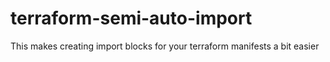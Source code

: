 # terraform-semi-auto-import
This makes creating import blocks for your terraform manifests a bit easier
